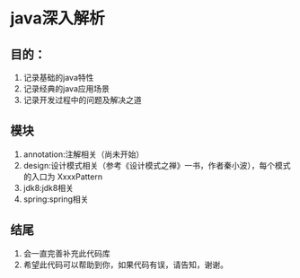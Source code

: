 #  java深入解析

## 目的：
1. 记录基础的java特性
2. 记录经典的java应用场景
3. 记录开发过程中的问题及解决之道

## 模块
1. annotation:注解相关（尚未开始）
2. design:设计模式相关（参考《设计模式之禅》一书，作者秦小波），每个模式的入口为 XxxxPattern
3. jdk8:jdk8相关
4. spring:spring相关

## 结尾
1. 会一直完善补充此代码库
2. 希望此代码可以帮助到你，如果代码有误，请告知，谢谢。


